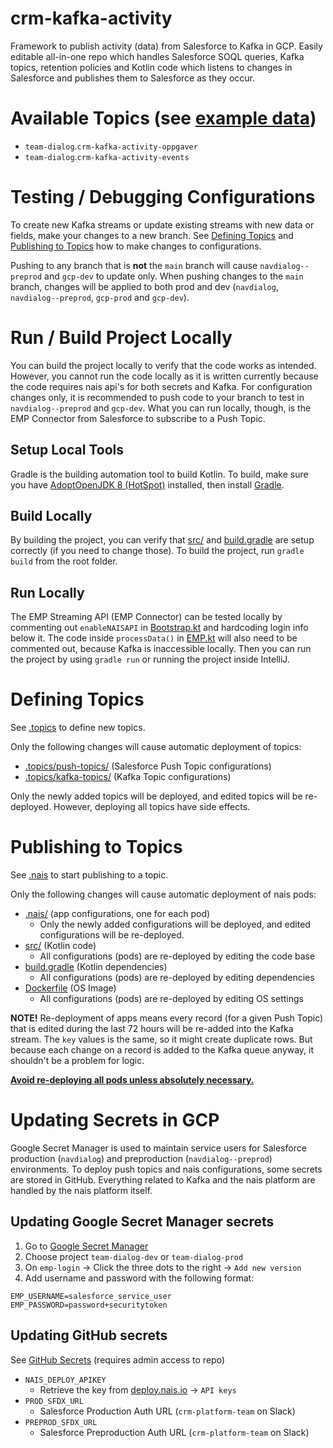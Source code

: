 # crm-kafka-activity

Framework to publish activity (data) from Salesforce to Kafka in GCP. Easily editable all-in-one repo which handles Salesforce SOQL queries, Kafka topics, retention policies and Kotlin code which listens to changes in Salesforce and publishes them to Salesforce as they occur.

# Available Topics (see [example data](/example-data))

- `team-dialog`.`crm-kafka-activity-oppgaver`
- `team-dialog`.`crm-kafka-activity-events`
  <!-- - `team-dialog`.`crm-kafka-activity-kurs` -->
  <!-- - `team-dialog`.`crm-kafka-activity-interne-kontaktpersoner` -->
  <!-- - `team-dialog`.`crm-kafka-activity-bedriftsavtaler` -->
  <!-- - `team-dialog`.`crm-kafka-activity-kampanje` -->

# Testing / Debugging Configurations

To create new Kafka streams or update existing streams with new data or fields, make your changes to a new branch. See [Defining Topics](#defining-topics) and [Publishing to Topics](#publishing-to-topics) how to make changes to configurations.

Pushing to any branch that is **not** the `main` branch will cause `navdialog--preprod` and `gcp-dev` to update only. When pushing changes to the `main` branch, changes will be applied to both prod and dev (`navdialog`, `navdialog--preprod`, `gcp-prod` and `gcp-dev`).

# Run / Build Project Locally

You can build the project locally to verify that the code works as intended. However, you cannot run the code locally as it is written currently because the code requires nais api's for both secrets and Kafka. For configuration changes only, it is recommended to push code to your branch to test in `navdialog--preprod` and `gcp-dev`. What you can run locally, though, is the EMP Connector from Salesforce to subscribe to a Push Topic.

## Setup Local Tools

Gradle is the building automation tool to build Kotlin. To build, make sure you have [AdoptOpenJDK 8 (HotSpot)](https://adoptopenjdk.net) installed, then install [Gradle](https://gradle.org/install/).

## Build Locally

By building the project, you can verify that [src/](/src) and [build.gradle](/build.gradle) are setup correctly (if you need to change those). To build the project, run `gradle build` from the root folder.

## Run Locally

The EMP Streaming API (EMP Connector) can be tested locally by commenting out `enableNAISAPI` in [Bootstrap.kt](/src/main/kotlin/no/nav/crm/kafka/activity/Bootstrap.kt) and hardcoding login info below it. The code inside `processData()` in [EMP.kt](/src/main/kotlin/no/nav/crm/kafka/activity/EMP.kt) will also need to be commented out, because Kafka is inaccessible locally. Then you can run the project by using `gradle run` or running the project inside IntelliJ.

# Defining Topics

See [.topics](/.topics) to define new topics.

Only the following changes will cause automatic deployment of topics:

- [.topics/push-topics/](/.topics/push-topics) (Salesforce Push Topic configurations)
- [.topics/kafka-topics/](/.topics/kafka-topics) (Kafka Topic configurations)

Only the newly added topics will be deployed, and edited topics will be re-deployed. However, deploying all topics have side effects.

# Publishing to Topics

See [.nais](/.nais) to start publishing to a topic.

Only the following changes will cause automatic deployment of nais pods:

- [.nais/](/.nais) (app configurations, one for each pod)
  - Only the newly added configurations will be deployed, and edited configurations will be re-deployed.
- [src/](/src) (Kotlin code)
  - All configurations (pods) are re-deployed by editing the code base
- [build.gradle](/build.gradle) (Kotlin dependencies)
  - All configurations (pods) are re-deployed by editing dependencies
- [Dockerfile](/Dockerfile) (OS Image)
  - All configurations (pods) are re-deployed by editing OS settings

**NOTE!** Re-deployment of apps means every record (for a given Push Topic) that is edited during the last 72 hours will be re-added into the Kafka stream. The `key` values is the same, so it might create duplicate rows. But because each change on a record is added to the Kafka queue anyway, it shouldn't be a problem for logic.

**<ins>Avoid re-deploying all pods unless absolutely necessary.</ins>**

# Updating Secrets in GCP

Google Secret Manager is used to maintain service users for Salesforce production (`navdialog`) and preproduction (`navdialog--preprod`) environments. To deploy push topics and nais configurations, some secrets are stored in GitHub. Everything related to Kafka and the nais platform are handled by the nais platform itself.

## Updating Google Secret Manager secrets

1. Go to [Google Secret Manager](https://console.cloud.google.com/security/secret-manager)
1. Choose project `team-dialog-dev` or `team-dialog-prod`
1. On `emp-login` → Click the three dots to the right → `Add new version`
1. Add username and password with the following format:

```
EMP_USERNAME=salesforce_service_user
EMP_PASSWORD=password+securitytoken
```

## Updating GitHub secrets

See [GitHub Secrets](https://github.com/navikt/crm-kafka-activity/settings/secrets/actions) (requires admin access to repo)

- `NAIS_DEPLOY_APIKEY`
  - Retrieve the key from [deploy.nais.io](https://deploy.nais.io/) → `API keys`
- `PROD_SFDX_URL`
  - Salesforce Production Auth URL (`crm-platform-team` on Slack)
- `PREPROD_SFDX_URL`
  - Salesforce Preproduction Auth URL (`crm-platform-team` on Slack)

